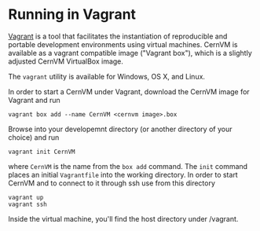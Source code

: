 # Running in Vagrant

[Vagrant](https://www.vagrantup.com/) is a tool that facilitates the instantiation of reproducible and portable development environments using virtual machines.  CernVM is available as a vagrant compatible image ("Vagrant box"), which is a slightly adjusted CernVM VirtualBox image.

The `vagrant` utility is available for Windows, OS X, and Linux.

In order to start a CernVM under Vagrant, download the CernVM image for Vagrant and run

    vagrant box add --name CernVM <cernvm image>.box

Browse into your developemnt directory (or another directory of your choice) and run

    vagrant init CernVM

where `CernVM` is the name from the `box add` command.  The `init` command places an initial `Vagrantfile` into the working directory.  In order to start CernVM and to connect to it through ssh use from this directory

    vagrant up
    vagrant ssh

Inside the virtual machine, you'll find the host directory under /vagrant.
